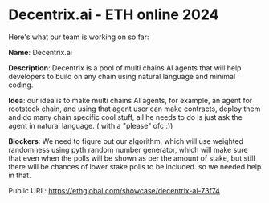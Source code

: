 # Decentrix.ai - ETH online 2024

Here's what our team is working on so far:

**Name**: Decentrix.ai

**Description**: Decentrix is a pool of multi chains AI agents that will help developers to build on any chain using natural language and minimal coding.

**Idea**: our idea is to make multi chains AI agents, for example, an agent for rootstock chain, and using that agent user can make contracts, deploy them and do many chain specific cool stuff, all he needs to do is just ask the agent in natural language.
( with a "please" ofc :))

**Blockers**: We need to figure out our algorithm, which will use weighted randomness using pyth random number generator, which will make sure that even when the polls will be shown as per the amount of stake, but still there will be chances of lower stake polls to be included. so we needed help in that.

Public URL: https://ethglobal.com/showcase/decentrix-ai-73f74
